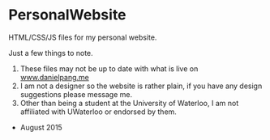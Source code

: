 # PersonalWebsite
HTML/CSS/JS files for my personal website.

Just a few things to note.

1. These files may not be up to date with what is live on www.danielpang.me
2. I am not a designer so the website is rather plain, if you have any design suggestions please message me.
3. Other than being a student at the University of Waterloo, I am not affiliated with UWaterloo or endorsed by them.

- August 2015
